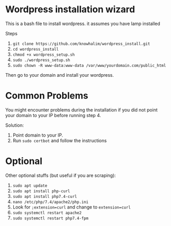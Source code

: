 # Wordpress installation wizard
This is a bash file to install wordpress. it assumes you have lamp installed

Steps
1) `git clone https://github.com/knowhalim/wordpress_install.git`
2) `cd wordpress_install`
3) `chmod +x wordpress_setup.sh`
4) `sudo ./wordpress_setup.sh`
5) `sudo chown -R www-data:www-data /var/www/yourdomain.com/public_html`

Then go to your domain and install your wordpress.

# Common Problems
You might encounter problems during the installation if you did not point your domain to your IP before running step 4.

Solution: 

1) Point domain to your IP.
2) Run `sudo certbot` and follow the instructions

# Optional 
Other optional stuffs (but useful if you are scraping):
1) `sudo apt update`
2) `sudo apt install php-curl`
3) `sudo apt install php7.4-curl`
4) `nano /etc/php/7.4/apache2/php.ini`
5) Look for `;extension=curl` and change to `extension=curl`
6) `sudo systemctl restart apache2`
7) `sudo systemctl restart php7.4-fpm`

